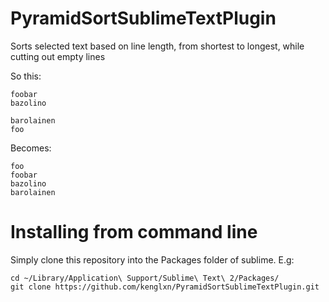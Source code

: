 PyramidSortSublimeTextPlugin
============================

Sorts selected text based on line length, from shortest to longest, while cutting out empty lines

So this:

    foobar
    bazolino
    
    barolainen
    foo

Becomes:
    
    foo
    foobar
    bazolino
    barolainen

# Installing from command line

Simply clone this repository into the Packages folder of sublime. E.g:
    
    cd ~/Library/Application\ Support/Sublime\ Text\ 2/Packages/
    git clone https://github.com/kenglxn/PyramidSortSublimeTextPlugin.git
